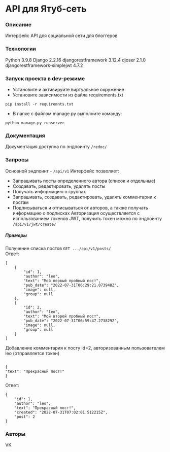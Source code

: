# API для Ятуб-сеть
### Описание
Интерфейс API для социальной сети для блоггеров
### Технологии
Python 3.9.8
Django 2.2.16
djangorestframework 3.12.4
djoser 2.1.0
djangorestframework-simplejwt 4.7.2
### Запуск проекта в dev-режиме
- Установите и активируйте виртуальное окружение
- Установите зависимости из файла requirements.txt
```
pip install -r requiremnts.txt
```
- В папке с файлом manage.py выполните команду:
```
python manage.py runserver
```
### Документация
Документация доступна по эндпоинту ```/redoc/```
### Запросы
Основной эндпоинт - ```/api/v1```
Интерфейс позволяет:
* Запрашивать посты определенного автора (список и отдельные)
* Создавать, редактировать, удалять посты
* Получать информацию о группах
* Запрашивать, создавать, редактировать, удалять комментарии к постам
* Подписываться и отписываться от авторов, а также получать информацию о подписках
Авторизация осуществляется с использованием токенов JWT, получить токен можно по эндпоинту ```/api/v1/jwt/create/```
##### Примеры
Получение списка постов
```GET .../api/v1/posts/```  
Ответ:
```
[
    {
        "id": 1,
        "author": "leo",
        "text": "Мой первый пробный пост",
        "pub_date": "2022-07-31T06:29:21.073948Z",
        "image": null,
        "group": null
    },
    {
        "id": 2,
        "author": "leo",
        "text": "Мой второй пробный пост",
        "pub_date": "2022-07-31T06:59:47.273829Z",
        "image": null,
        "group": null
    }
]
```
Добавление комментария к посту id=2, авторизованным пользователем leo (отправляется токен)
```POST .../api/v1/posts/2/comments/  

{
"text": "Прекрасный пост!"
}
```
Ответ:
```
{
    "id": 1,
    "author": "leo",
    "text": "Прекрасный пост!",
    "created": "2022-07-31T07:02:01.512215Z",
    "post": 2
}
```
### Авторы
VK
